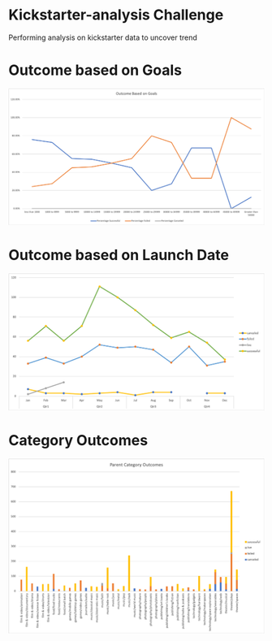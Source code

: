 # Kickstarter-analysis Challenge
Performing analysis on kickstarter data to uncover trend

# Outcome based on Goals
 ![goals](OutcomeBasedOnGoals.png)
 
# Outcome based on Launch Date
![Launch Date](OutcomeBasedOnLaunchDate.png)

# Category Outcomes
![Parent](ParentCategoryOutcomes.png)
